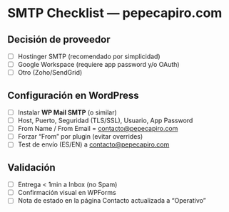 # SMTP Checklist — pepecapiro.com

## Decisión de proveedor
- [ ] Hostinger SMTP (recomendado por simplicidad)
- [ ] Google Workspace (requiere app password y/o OAuth)
- [ ] Otro (Zoho/SendGrid)

## Configuración en WordPress
- [ ] Instalar **WP Mail SMTP** (o similar)
- [ ] Host, Puerto, Seguridad (TLS/SSL), Usuario, App Password
- [ ] From Name / From Email = contacto@pepecapiro.com
- [ ] Forzar “From” por plugin (evitar overrides)
- [ ] Test de envío (ES/EN) a contacto@pepecapiro.com

## Validación
- [ ] Entrega < 1min a Inbox (no Spam)
- [ ] Confirmación visual en WPForms
- [ ] Nota de estado en la página Contacto actualizada a “Operativo”
